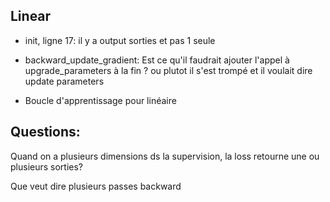 ## Linear
- init, ligne 17: il y a output sorties et pas 1 seule
- backward_update_gradient: Est ce qu'il faudrait ajouter l'appel à upgrade_parameters à la fin ? ou plutot il s'est trompé et il voulait dire update parameters

- Boucle d'apprentissage pour linéaire

## Questions:
Quand on a plusieurs dimensions ds la supervision, la loss retourne une ou plusieurs sorties?

Que veut dire plusieurs passes backward